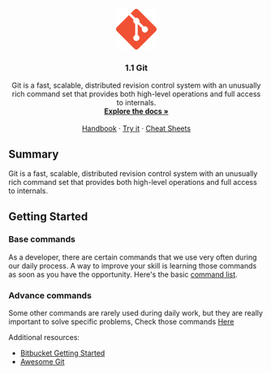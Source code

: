<p align="center">
<img src="logo.png" alt="Logo" width="80" height="80">

  <h3 align="center">1.1 Git</h3>
  <p align="center">
  Git is a fast, scalable, distributed revision control system with an unusually rich command set that provides both high-level operations and full access to internals.
    <br />
    <a href="https://git-scm.com/docs/git" target="_blank"><strong>Explore the docs »</strong></a>
    <br />
    <br />
    <a href="https://guides.github.com/introduction/git-handbook/" target="_blank">Handbook</a>
    ·
    <a href="#">Try it</a>
    ·
    <a href="https://github.github.com/training-kit/" target="_blank">Cheat Sheets</a>
  </p>
</p>

## Summary

Git is a fast, scalable, distributed revision control system with an unusually rich command set that provides both high-level operations and full access to internals.


## Getting Started

### Base commands

As a developer, there are certain commands that we use very often during our daily process. A way to improve your skill is learning those commands as soon as you have the opportunity. Here's the basic [command list](https://guides.github.com/introduction/git-handbook/#basic-git).

### Advance commands

Some other commands are rarely used during daily work, but they are really important to solve specific problems, Check those commands [Here](https://www.atlassian.com/git/tutorials/advanced-overview)


Additional resources:

* [Bitbucket Getting Started](https://www.atlassian.com/git/tutorials/setting-up-a-repository)
* [Awesome Git](https://github.com/dictcp/awesome-git)

